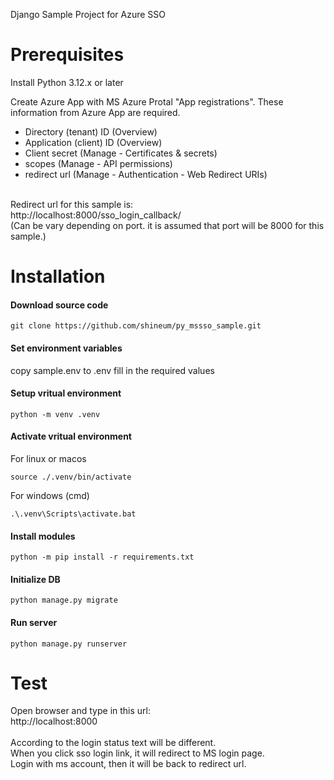 Django Sample Project for Azure SSO


# Prerequisites
Install Python 3.12.x or later

Create Azure App with MS Azure Protal "App registrations".
These information from Azure App are required.
- Directory (tenant) ID (Overview)
- Application (client) ID (Overview)
- Client secret (Manage - Certificates & secrets)
- scopes (Manage - API permissions)
- redirect url (Manage - Authentication - Web Redirect URIs)
<br>
Redirect url for this sample is:<br>
http://localhost:8000/sso_login_callback/<br>
(Can be vary depending on port. it is assumed that port will be 8000 for this sample.)<br>

# Installation

#### Download source code
```
git clone https://github.com/shineum/py_mssso_sample.git
```

#### Set environment variables
copy sample.env to .env
fill in the required values


#### Setup vritual environment
```
python -m venv .venv
```

#### Activate vritual environment
For linux or macos
```
source ./.venv/bin/activate
```
For windows (cmd)
```
.\.venv\Scripts\activate.bat
```

#### Install modules
```
python -m pip install -r requirements.txt
```

#### Initialize DB
```
python manage.py migrate
```

#### Run server
```
python manage.py runserver
```

# Test
Open browser and type in this url:<br>
http://localhost:8000<br>
<br>
According to the login status text will be different.<br>
When you click sso login link, it will redirect to MS login page.<br>
Login with ms account, then it will be back to redirect url.<br>